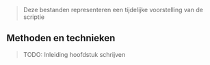 >Deze bestanden representeren een tijdelijke voorstelling van de scriptie
 
## Methoden en technieken

>TODO: Inleiding hoofdstuk schrijven